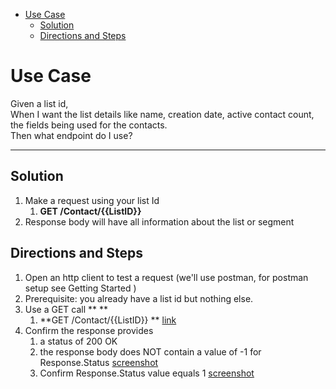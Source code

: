 - [Use Case](#use-case)
    - [Solution](#solution)
    - [Directions and Steps](#directions-and-steps)

# Use Case

 Given a list id, \
 When I want the list details like name, creation date, active contact count, the fields being used for the contacts. \
 Then what endpoint do I use?

---

## Solution


1.  Make a request using your list Id
    1.  **GET /Contact/{{ListID}}**
1.  Response body will have all information about the list or segment    

## Directions and Steps 

1.  Open an http client to test a request (we'll use postman, for postman setup see Getting Started )
1.  Prerequisite: you already have a list id but nothing else.
1.  Use a GET call ** **
    1.  **GET /Contact/{{ListID}} ** [link](https://developer.benchmarkemail.com/#dfa2a8a6-f1ba-d4b8-4d9f-d3b637be2291) 
1.  Confirm the response provides 
    1.  a status of 200 OK 
    1.  the response body does NOT contain a value of -1 for Response.Status  [screenshot](https://www.dropbox.com/s/kwu27jjk93nuk5y/2018-09-17_08-25-29.png?dl=0)
    1.  Confirm Response.Status value equals 1 [screenshot](https://www.dropbox.com/s/38tjd7hz0j1jo2h/2018-09-17_08-26-57.png?dl=0)